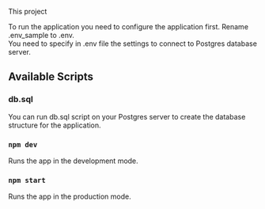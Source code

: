 This project 

To run the application you need to configure the application first. Rename .env_sample to .env.<br />
You need to specify in .env file the settings to connect to Postgres database server.

## Available Scripts

### db.sql

You can run db.sql script on your Postgres server to create the database structure for the application.

### `npm dev`

Runs the app in the development mode.

### `npm start`

Runs the app in the production mode.


